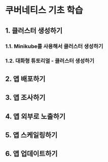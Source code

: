 # 쿠버네티스 기초 학습
## 1. 클러스터 생성하기
### 1.1. Minikube를 사용해서 클러스터 생성하기  
### 1.2. 대화형 튜토리얼 - 클러스터 생성하기  
## 2. 앱 배포하기  
## 3. 앱 조사하기  
## 4. 앱 외부로 노출하기  
## 5. 앱 스케일링하기  
## 6. 앱 업데이트하기  